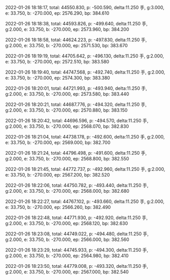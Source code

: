 2022-01-26 18:18:17, total: 44550.830, p: -500.590, delta:11.250 手, g:3.000, e: 33.750, b: -270.000, ep: 2576.290, bp: 384.610

2022-01-26 18:18:38, total: 44593.826, p: -499.640, delta:11.250 手, g:2.000, e: 33.750, b: -270.000, ep: 2573.960, bp: 384.200

2022-01-26 18:18:58, total: 44624.223, p: -497.830, delta:11.250 手, g:2.000, e: 33.750, b: -270.000, ep: 2571.530, bp: 383.670

2022-01-26 18:19:19, total: 44705.642, p: -496.130, delta:11.250 手, g:2.000, e: 33.750, b: -270.000, ep: 2572.510, bp: 383.580

2022-01-26 18:19:40, total: 44747.568, p: -492.740, delta:11.250 手, g:2.000, e: 33.750, b: -270.000, ep: 2574.300, bp: 383.380

2022-01-26 18:20:01, total: 44721.993, p: -493.940, delta:11.250 手, g:2.000, e: 33.750, b: -270.000, ep: 2573.580, bp: 383.440

2022-01-26 18:20:21, total: 44687.776, p: -494.320, delta:11.250 手, g:2.000, e: 33.750, b: -270.000, ep: 2570.880, bp: 383.150

2022-01-26 18:20:42, total: 44696.596, p: -494.570, delta:11.250 手, g:2.000, e: 33.750, b: -270.000, ep: 2568.070, bp: 382.830

2022-01-26 18:21:04, total: 44738.178, p: -492.600, delta:11.250 手, g:2.000, e: 33.750, b: -270.000, ep: 2569.000, bp: 382.700

2022-01-26 18:21:24, total: 44796.498, p: -491.600, delta:11.250 手, g:2.000, e: 33.750, b: -270.000, ep: 2568.800, bp: 382.550

2022-01-26 18:21:45, total: 44772.737, p: -492.960, delta:11.250 手, g:2.000, e: 33.750, b: -270.000, ep: 2567.200, bp: 382.520

2022-01-26 18:22:06, total: 44750.782, p: -493.440, delta:11.250 手, g:2.000, e: 33.750, b: -270.000, ep: 2568.000, bp: 382.680

2022-01-26 18:22:27, total: 44767.102, p: -493.660, delta:11.250 手, g:2.000, e: 33.750, b: -270.000, ep: 2566.260, bp: 382.490

2022-01-26 18:22:48, total: 44771.930, p: -492.920, delta:11.250 手, g:2.000, e: 33.750, b: -270.000, ep: 2568.120, bp: 382.630

2022-01-26 18:23:08, total: 44749.022, p: -494.480, delta:11.250 手, g:2.000, e: 33.750, b: -270.000, ep: 2566.000, bp: 382.560

2022-01-26 18:23:29, total: 44745.933, p: -494.300, delta:11.250 手, g:2.000, e: 33.750, b: -270.000, ep: 2564.980, bp: 382.410

2022-01-26 18:23:50, total: 44779.008, p: -493.320, delta:11.250 手, g:2.000, e: 33.750, b: -270.000, ep: 2567.000, bp: 382.540